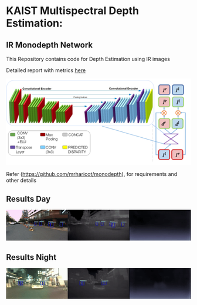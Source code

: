# KAIST Multispectral Depth Estimation:

## IR Monodepth Network

This Repository contains code for Depth Estimation using IR images

Detailed report with metrics [here](https://drive.google.com/open?id=1_dA0_R-ZEDAT6cjaeVOq6hFsXlnt1svV)

![](IRmonodepth.png)

Refer (https://github.com/mrharicot/monodepth), for requirements and other details


## Results Day

![](gifs/un_day_depth.gif)


## Results Night

![](gifs/un_night_depth.gif)